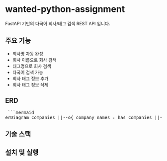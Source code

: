 # wanted-python-assignment

FastAPI 기반의 다국어 회사/태그 검색 REST API 입니다.

## 주요 기능

-   회사명 자동 완성
-   회사 이름으로 회사 검색
-   태그명으로 회사 검색
-   다국어 검색 가능
-   회사 태그 정보 추가
-   회사 태그 정보 삭제

## ERD

<pre lang="markdown"> ```mermaid 
erDiagram companies ||--o{ company_names : has companies ||--o{ company_tags : links tags ||--o{ tag_names : has tags ||--o{ company_tags : links companies { int id PK } company_names { int id PK string language string name int company_id FK } tags { int id PK } tag_names { int id PK string language string name int tag_id FK } company_tags { int id PK int company_id FK int tag_id FK } ``` </pre>

## 기술 스택

## 설치 및 실행
